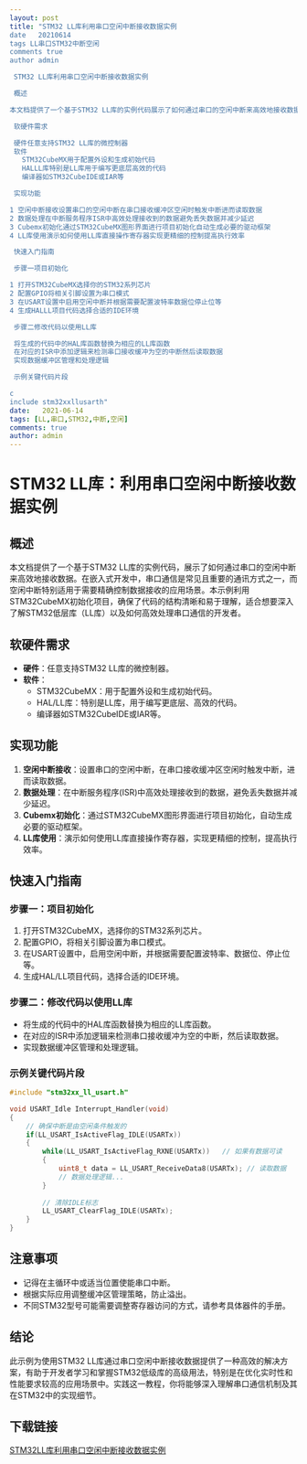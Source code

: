 ```yaml
---
layout: post
title: "STM32 LL库利用串口空闲中断接收数据实例
date   20210614
tags LL串口STM32中断空闲
comments true
author admin

 STM32 LL库利用串口空闲中断接收数据实例

 概述

本文档提供了一个基于STM32 LL库的实例代码展示了如何通过串口的空闲中断来高效地接收数据在嵌入式开发中串口通信是常见且重要的通讯方式之一而空闲中断特别适用于需要精确控制数据接收的应用场景本示例利用STM32CubeMX初始化项目确保了代码的结构清晰和易于理解适合想要深入了解STM32低层库LL库以及如何高效处理串口通信的开发者

 软硬件需求

 硬件任意支持STM32 LL库的微控制器
 软件
   STM32CubeMX用于配置外设和生成初始代码
   HALLL库特别是LL库用于编写更底层高效的代码
   编译器如STM32CubeIDE或IAR等

 实现功能

1 空闲中断接收设置串口的空闲中断在串口接收缓冲区空闲时触发中断进而读取数据
2 数据处理在中断服务程序ISR中高效处理接收到的数据避免丢失数据并减少延迟
3 Cubemx初始化通过STM32CubeMX图形界面进行项目初始化自动生成必要的驱动框架
4 LL库使用演示如何使用LL库直接操作寄存器实现更精细的控制提高执行效率

 快速入门指南

 步骤一项目初始化

1 打开STM32CubeMX选择你的STM32系列芯片
2 配置GPIO将相关引脚设置为串口模式
3 在USART设置中启用空闲中断并根据需要配置波特率数据位停止位等
4 生成HALLL项目代码选择合适的IDE环境

 步骤二修改代码以使用LL库

 将生成的代码中的HAL库函数替换为相应的LL库函数
 在对应的ISR中添加逻辑来检测串口接收缓冲为空的中断然后读取数据
 实现数据缓冲区管理和处理逻辑

 示例关键代码片段

c
include stm32xxllusarth"
date:   2021-06-14
tags: [LL,串口,STM32,中断,空闲]
comments: true
author: admin
---
```

# STM32 LL库：利用串口空闲中断接收数据实例

## 概述

本文档提供了一个基于STM32 LL库的实例代码，展示了如何通过串口的空闲中断来高效地接收数据。在嵌入式开发中，串口通信是常见且重要的通讯方式之一，而空闲中断特别适用于需要精确控制数据接收的应用场景。本示例利用STM32CubeMX初始化项目，确保了代码的结构清晰和易于理解，适合想要深入了解STM32低层库（LL库）以及如何高效处理串口通信的开发者。

## 软硬件需求

- **硬件**：任意支持STM32 LL库的微控制器。
- **软件**：
  - STM32CubeMX：用于配置外设和生成初始代码。
  - HAL/LL库：特别是LL库，用于编写更底层、高效的代码。
  - 编译器如STM32CubeIDE或IAR等。

## 实现功能

1. **空闲中断接收**：设置串口的空闲中断，在串口接收缓冲区空闲时触发中断，进而读取数据。
2. **数据处理**：在中断服务程序(ISR)中高效处理接收到的数据，避免丢失数据并减少延迟。
3. **Cubemx初始化**：通过STM32CubeMX图形界面进行项目初始化，自动生成必要的驱动框架。
4. **LL库使用**：演示如何使用LL库直接操作寄存器，实现更精细的控制，提高执行效率。

## 快速入门指南

### 步骤一：项目初始化

1. 打开STM32CubeMX，选择你的STM32系列芯片。
2. 配置GPIO，将相关引脚设置为串口模式。
3. 在USART设置中，启用空闲中断，并根据需要配置波特率、数据位、停止位等。
4. 生成HAL/LL项目代码，选择合适的IDE环境。

### 步骤二：修改代码以使用LL库

- 将生成的代码中的HAL库函数替换为相应的LL库函数。
- 在对应的ISR中添加逻辑来检测串口接收缓冲为空的中断，然后读取数据。
- 实现数据缓冲区管理和处理逻辑。

### 示例关键代码片段

```c
#include "stm32xx_ll_usart.h"

void USART_Idle Interrupt_Handler(void)
{
    // 确保中断是由空闲条件触发的
    if(LL_USART_IsActiveFlag_IDLE(USARTx))
    {
        while(LL_USART_IsActiveFlag_RXNE(USARTx))   // 如果有数据可读
        {
            uint8_t data = LL_USART_ReceiveData8(USARTx); // 读取数据
            // 数据处理逻辑...
        }
        
        // 清除IDLE标志
        LL_USART_ClearFlag_IDLE(USARTx);
    }
}
```

## 注意事项

- 记得在主循环中或适当位置使能串口中断。
- 根据实际应用调整缓冲区管理策略，防止溢出。
- 不同STM32型号可能需要调整寄存器访问的方式，请参考具体器件的手册。

## 结论

此示例为使用STM32 LL库通过串口空闲中断接收数据提供了一种高效的解决方案，有助于开发者学习和掌握STM32低级库的高级用法，特别是在优化实时性和性能要求较高的应用场景中。实践这一教程，你将能够深入理解串口通信机制及其在STM32中的实现细节。

## 下载链接

[STM32LL库利用串口空闲中断接收数据实例](https://pan.quark.cn/s/355f1ef31448)